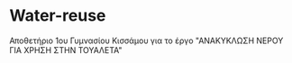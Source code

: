 # Water-reuse
Αποθετήριο 1ου Γυμνασίου Κισσάμου για το έργο "ΑΝΑΚΥΚΛΩΣΗ ΝΕΡΟΥ ΓΙΑ ΧΡΗΣΗ ΣΤΗΝ ΤΟΥΑΛΕΤΑ"
